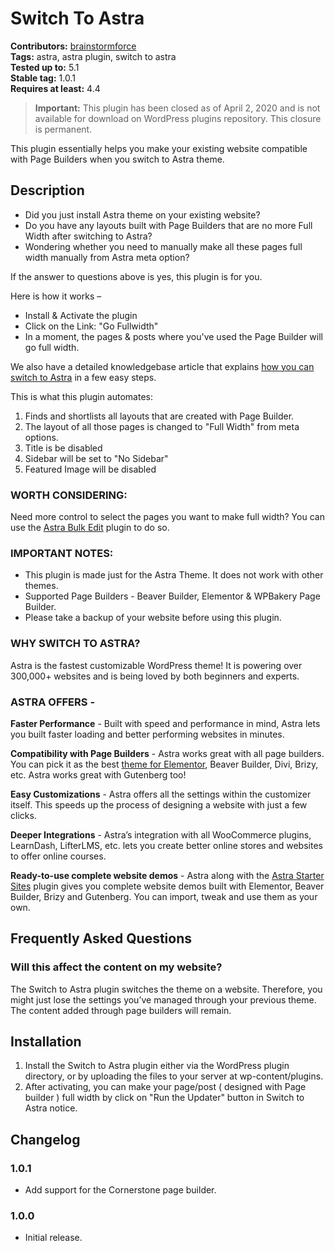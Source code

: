 # Switch To Astra #
**Contributors:** [brainstormforce](https://profiles.wordpress.org/brainstormforce)  
**Tags:** astra, astra plugin, switch to astra  
**Tested up to:** 5.1  
**Stable tag:** 1.0.1  
**Requires at least:** 4.4  




>**Important:**
This plugin has been closed as of April 2, 2020 and is not available for download on WordPress plugins repository. This closure is permanent.




This plugin essentially helps you make your existing website compatible with Page Builders when you switch to Astra theme.

## Description ##

- Did you just install Astra theme on your existing website? 
- Do you have any layouts built with Page Builders that are no more Full Width after switching to Astra?
- Wondering whether you need to manually make all these pages full width manually from Astra meta option? 

If the answer to questions above is yes, this plugin is for you. 

Here is how it works –

- Install & Activate the plugin
- Click on the Link: "Go Fullwidth"
- In a moment, the pages & posts where you've used the Page Builder will go full width.

We also have a detailed knowledgebase article that explains <a href="https://wpastra.com/docs/switch-to-astra?utm_source=wp-repo&utm_medium=astra_desc&utm_campaign=switch_to_astra">how you can switch to Astra</a> in a few easy steps.

This is what this plugin automates:

1. Finds and shortlists all layouts that are created with Page Builder.
2. The layout of all those pages is changed to "Full Width" from meta options.
3. Title is be disabled
4. Sidebar will be set to "No Sidebar"
5. Featured Image will be disabled

### WORTH CONSIDERING: ###

Need more control to select the pages you want to make full width? You can use the <a href="https://wordpress.org/plugins/astra-bulk-edit/">Astra Bulk Edit</a> plugin to do so.

### IMPORTANT NOTES: ###

- This plugin is made just for the Astra Theme. It does not work with other themes.
- Supported Page Builders - Beaver Builder, Elementor & WPBakery Page Builder.
- Please take a backup of your website before using this plugin.

### WHY SWITCH TO ASTRA? ###

Astra is the fastest customizable WordPress theme! It is powering over 300,000+ websites and is being loved by both beginners and experts.

### ASTRA OFFERS - ###

**Faster Performance** - Built with speed and performance in mind, Astra lets you built faster loading and better performing websites in minutes.

**Compatibility with Page Builders** - Astra works great with all page builders. You can pick it as the best <a href="https://wpastra.com/theme-for-elementor/?utm_source=wp-repo&utm_medium=astra_desc&utm_campaign=switch_to_astra">theme for Elementor</a>, Beaver Builder, Divi, Brizy, etc. Astra works great with Gutenberg too!

**Easy Customizations** - Astra offers all the settings within the customizer itself. This speeds up the process of designing a website with just a few clicks.

**Deeper Integrations** - Astra’s integration with all WooCommerce plugins, LearnDash, LifterLMS, etc. lets you create better online stores and websites to offer online courses.

**Ready-to-use complete website demos** - Astra along with the <a href="https://wordpress.org/plugins/astra-sites/">Astra Starter Sites</a> plugin gives you complete website demos built with Elementor, Beaver Builder, Brizy and Gutenberg. You can import, tweak and use them as your own.

## Frequently Asked Questions ##

### Will this affect the content on my website? ###

The Switch to Astra plugin switches the theme on a website. Therefore, you might just lose the settings you’ve managed through your previous theme. The content added through page builders will remain.

## Installation ##

1. Install the Switch to Astra plugin either via the WordPress plugin directory, or by uploading the files to your server at wp-content/plugins.
2. After activating, you can make your page/post ( designed with Page builder ) full width by click on "Run the Updater" button in Switch to Astra notice.

## Changelog ##
### 1.0.1 ###
* Add support for the Cornerstone page builder.

### 1.0.0 ###
* Initial release.
